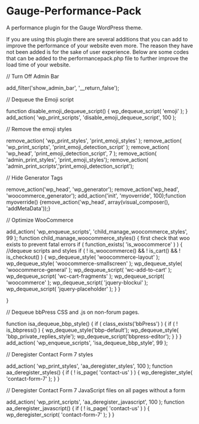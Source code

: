 # Gauge-Performance-Pack
A performance plugin for the Gauge WordPress theme. 

If you are using this plugin there are several additions that you can add to improve the performance of your website even more. The reason they have not been added is for the sake of user experience. Below are some codes that can be added to the performancepack.php file to further improve the load time of your website.

// Turn Off Admin Bar

add_filter('show_admin_bar', '__return_false');

// Dequeue the Emoji script

function disable_emoji_dequeue_script() {
wp_dequeue_script( 'emoji' );
}
add_action( 'wp_print_scripts', 'disable_emoji_dequeue_script', 100 );

// Remove the emoji styles

remove_action( 'wp_print_styles', 'print_emoji_styles' );
remove_action( 'wp_print_scripts', 'print_emoji_detection_script' );
remove_action( 'wp_head', 'print_emoji_detection_script', 7 );
remove_action( 'admin_print_styles', 'print_emoji_styles');
remove_action( 'admin_print_scripts','print_emoji_detection_script');

// Hide Generator Tags

remove_action('wp_head', 'wp_generator');
remove_action('wp_head', 'woocommerce_generator');
add_action('init', 'myoverride', 100);function myoverride() {remove_action('wp_head', array(visual_composer(), 'addMetaData'));}

// Optimize WooCommerce

add_action( 'wp_enqueue_scripts', 'child_manage_woocommerce_styles', 99 );
function child_manage_woocommerce_styles() {
first check that woo exists to prevent fatal errors
if ( function_exists( 'is_woocommerce' ) ) {
//dequeue scripts and styles
if ( ! is_woocommerce() && ! is_cart() && ! is_checkout() ) {
wp_dequeue_style( 'woocommerce-layout' );
wp_dequeue_style( 'woocommerce-smallscreen' );
wp_dequeue_style( 'woocommerce-general' );
wp_dequeue_script( 'wc-add-to-cart' );
wp_dequeue_script( 'wc-cart-fragments' );
wp_dequeue_script( 'woocommerce' );
wp_dequeue_script( 'jquery-blockui' );
wp_dequeue_script( 'jquery-placeholder' );
		}
	}
 
}


// Dequeue bbPress CSS and .js on non-forum pages.

function isa_dequeue_bbp_style() {
    if ( class_exists('bbPress') ) {
      if ( ! is_bbpress() ) {
        wp_dequeue_style('bbp-default');
        wp_dequeue_style( 'bbp_private_replies_style');
        wp_dequeue_script('bbpress-editor');
      }
    }
}
add_action( 'wp_enqueue_scripts', 'isa_dequeue_bbp_style', 99 );


// Deregister Contact Form 7 styles

add_action( 'wp_print_styles', 'aa_deregister_styles', 100 );
function aa_deregister_styles() {
    if ( ! is_page( 'contact-us' ) ) {
        wp_deregister_style( 'contact-form-7' );
    }
}

// Deregister Contact Form 7 JavaScript files on all pages without a form

add_action( 'wp_print_scripts', 'aa_deregister_javascript', 100 );
function aa_deregister_javascript() {
    if ( ! is_page( 'contact-us' ) ) {
        wp_deregister_script( 'contact-form-7' );
    }
}

